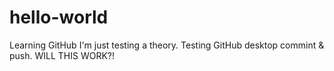 # hello-world
Learning GitHub
I'm just testing a theory.
Testing GitHub desktop commint & push.
WILL THIS WORK?!
